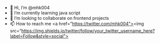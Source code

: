 - 👋 Hi, I’m @mhk004
- 🌱 I’m currently learning java script
- 💞️ I’m looking to collaborate on frontend projects
- 📫 How to reach me <a href=”https://twitter.com/mhk004"><img src=”https://img.shields.io/twitter/follow/your_twitter_username_here?label=Follow&style=social"></a>

<!---
mhk004/mhk004 is a ✨ special ✨ repository because its `README.md` (this file) appears on your GitHub profile.
You can click the Preview link to take a look at your changes.
--->
